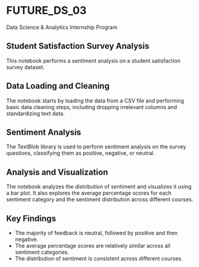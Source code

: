 # FUTURE_DS_03
Data Science & Analytics Internship Program

## Student Satisfaction Survey Analysis
This notebook performs a sentiment analysis on a student satisfaction survey dataset.

## Data Loading and Cleaning
The notebook starts by loading the data from a CSV file and performing basic data cleaning steps, including dropping irrelevant columns and standardizing text data.

## Sentiment Analysis
The TextBlob library is used to perform sentiment analysis on the survey questions, classifying them as positive, negative, or neutral.

## Analysis and Visualization
The notebook analyzes the distribution of sentiment and visualizes it using a bar plot. It also explores the average percentage scores for each sentiment category and the sentiment distribution across different courses.

## Key Findings
* The majority of feedback is neutral, followed by positive and then negative.
* The average percentage scores are relatively similar across all sentiment categories.
* The distribution of sentiment is consistent across different courses.
